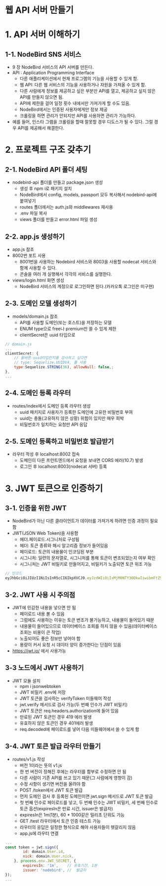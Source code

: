 웹 API 서버 만들기
==================
# 1. API 서버 이해하기
## 1-1. NodeBird SNS 서비스
* 9 장 NodeBird 서비스의 API 서버를 만든다.
* API : Application Programming Interface
    * 다른 애플리케이션에서 현재 프로그램의 기능을 사용할 수 있게 함.
    * 웹 API: 다른 웹 서비스의 기능을 사용하거나 자원을 가져올 수 있게 함.
    * 다른 사람에게 정보를 제공하고 싶은 부분만 API를 열고, 제공하고 싶지 않은 API를 만들지 않으면 됨.
    * API에 제한을 걸어 일정 횟수 내에서만 가져가게 할 수도 있음.
    * NodeBird에서는 인증된 사용자에게만 정보 제공
    * 크롤링을 하면 관리가 안되지만 API를 사용하면 관리가 가능하다.
* 예를 들어, 인스타 그램을 크롤링을 할때 잘못할 경우 디도스가 될 수 있다. 그럴 경우 API를 제공해서 해결한다.
# 2. 프로젝트 구조 갖추기
## 2-1. NodeBird API 폴더 세팅
* nodebird-api 폴더를 만들고 package.json 생성
    * 생성 후 npm i로 패키지 설치
    * NodeBird에서 config, models, passport 모두 복사해서 nodebird-api에 붙여넣기
    * routes 폴더에서는 auth.js와 middlewares 재사용
    * .env 파일 복사
    * views 폴더를 만들고 error.html 파일 생성
## 2-2. app.js 생성하기
* app.js 참조
* 8002번 포트 사용
    * 8001번을 사용하는 Nodebird 서비스와 8003을 사용할 nodecat 서비스와 함께 사용할 수 있다.
    * 콘솔을 여러 개 실행해서 각각의 서비스를 실행한다.
* views/login.html 화면 생성
    * NodeBird 서비스의 계정으로 로그인하면 된다.(카카오톡 로그인은 미구현)
## 2-3. 도메인 모델 생성하기
* models/domain.js 참조
    * API를 사용할 도메인(또는 호스트)을 저장하는 모델
    * ENUM type으로 free나 premium만 쓸 수 있게 제한
    * clientSecret은 uuid 타입으로
```js
// domain.js
...
clientSecret: {
    // 올바른 uuid타입인지를 검사하고 싶다면
    // type: Sequelize.UUIDV4, 를 사용
    type:Sequelize.STRING(36), allowNull: false,;
},
...
```
## 2-4. 도메인 등록 라우터
* routes/index에서 도메인 등록 라우터 생성
    * uuid 패키지로 사용자가 등록한 도메인에 고유한 비밀번호 부여
    * uuid는 충돌(고유하지 않은 상황) 위험이 있지만 매우 희박
    * 비밀번호가 일치하는 요청만 API 응답
## 2-5. 도메인 등록하고 비밀번호 발급받기
* 라우터 작성 후 localhost:8002 접속
    * 도메인이 다른 프런트엔드에서 요청을 보내면 CORS 에러(10.7) 발생
    * 로그인 후 localhost:8003(nodecat 서버) 등록
# 3. JWT 토큰으로 인증하기
## 3-1. 인증을 위한 JWT
* NodeBird가 아닌 다른 클라이언트가 데이터를 가져가게 하려면 인증 과정이 필요함
* JWT(JSON Web Token)을 사용함  
    * 헤더.페이로드.시그니처로 구성됨
    * 헤더: 토큰 종류와 해시 알고리즘 정보가 들어있음
    * 페이로드: 토큰의 내용물이 인코딩된 부분
    * 시그니처: 일련의 문자열로, 시그니처를 통해 토큰이 변조되었는지 여부 확인
    * 시그니처는 JWT 비밀키로 만들어지고, 비밀키가 노출되면 토큰 위조 가능

```js
// 인코드
eyJhbGciOiJIUzI1NiIsInR5cCI6IkpXVCJ9.eyJzdWIiOiIxMjM0NTY3ODkwIiwibmFtZSI6IkpvaG4gRG9lIiwiaWF0IjoxNTE2MjM5MDIyfQ.SflKxwRJSMeKKF2QT4fwpMeJf36POk6yJV_adQssw5c
```
## 3-2. JWT 사용 시 주의점
* JWT에 민감한 내용을 넣으면 안 됨
    * 페이로드 내용 볼 수 있음
    * 그럼에도 사용하는 이유는 토큰 변조가 불가능하고, 내용물이 들어있기 때문
    * 내용물이 들어있으므로 데이터베이스 조회를 하지 않을 수 있음(데이터베이스 조회는 비용이 큰 작업)
    * 노출되어도 좋은 정보만 넣어야 함
    * 용량이 커서 요청 시 데이터 양이 증가한다는 단점이 있음
* https://jwt.io/ 에서 사용가능

## 3-3 노드에서 JWT 사용하기
* JWT 모듈 설치
    * npm i jsonwebtoken
    * JWT 비밀키 .env에 저장
    * JWT 토큰을 검사하는 verifyToken 미들웨어 작성
    * jwt.verify 메서드로 검사 가능(두 번째 인수가 JWT 비밀키)
    * JWT 토큰은 req.headers.authorization에 들어 있음
    * 만료된 JWT 토큰인 경우 419 에러 발생
    * 유효하지 않은 토큰인 경우 401에러 발생
    * req.decoded에 페이로드를 넣어 다음 미들웨어에서 쓸 수 있게 함

## 3-4. JWT 토큰 발급 라우터 만들기
* routes/v1.js 작성
    * 버전 1이라는 뜻의 v1.js
    * 한 번 버전이 정해진 후에는 라우터를 함부로 수정하면 안 됨
    * 다른 사람이 기존 API를 쓰고 있기 때문(그 사람에게 영향이 감)
    * 수정 사항이 생기면 버전을 올려야 함
    * POST /token에서 JWT 토큰 발급
    * 먼저 도메인 검사 후 등록된 도메인이면 jwt.sign 메서드로 JWT 토큰 발급
    * 첫 번째 인수로 페이로드를 넣고, 두 번째 인수는 JWT 비밀키, 세 번째 인수로 토큰 옵션(expiresIn은 만료 시간, issuer은 발급자)
    * expiresIn은 1m(1분), 60 * 1000같은 밀리초 단위도 가능
    * GET /test 라우터에서 토큰 인증 테스트 가능
    * 라우터의 응답은 일정한 형식으로 해야 사용자들이 헷갈리지 않음
    * app.js에 라우터 연결
```js
...
const token = jwt.sign({
        id: domain.User.id,
        nick: domain.User.nick,
    }, process.env.JWT_SECRET, {
        expiresIn: '1m',    // 유효기간, 1분
        issuer: 'nodebird', //  발급자
});
...
```